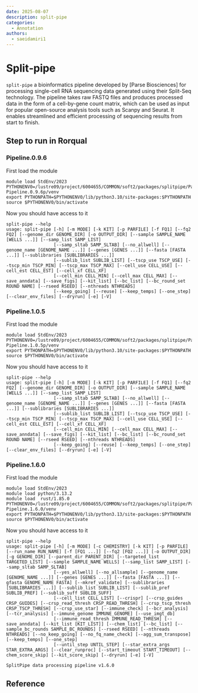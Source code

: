```yaml
---
date: 2025-08-07
description: split‑pipe
categories:
  - Annotation
authors:
  - saeidamiri1
---
```


# Split‑pipe
`split-pipe` a bioinformatics pipeline developed by [Parse Biosciences] for processing single-cell RNA sequencing data generated using their Split-Seq technology. The pipeline takes raw FASTQ files and produces processed data in the form of a cell-by-gene count matrix, which can be used as input for popular open-source analysis tools such as Scanpy and Seurat. It enables streamlined and efficient processing of sequencing results from start to finish.

<!-- more -->

## Step to run in Rorqual
###  Pipeline.0.9.6

First load the module

```
module load StdEnv/2023
PYTHONENV0=/lustre09/project/6004655/COMMON/soft2/packages/splitpipe/ParseBiosciences-Pipeline.0.9.6p/venv
export PYTHONPATH=$PYTHONENV0/lib/python3.10/site-packages:$PYTHONPATH
source $PYTHONENV0/bin/activate
```

Now you should have access to it 
```
split-pipe --help
usage: split-pipe [-h] [-m MODE] [-k KIT] [-p PARFILE] [-f FQ1] [--fq2 FQ2] [--genome_dir GENOME_DIR] [-o OUTPUT_DIR] [--sample SAMPLE_NAME [WELLS ...]] [--samp_list SAMP_LIST]
                  [--samp_sltab SAMP_SLTAB] [--no_allwell] [--genome_name [GENOME_NAME ...]] [--genes [GENES ...]] [--fasta [FASTA ...]] [--sublibraries [SUBLIBRARIES ...]]
                  [--sublib_list SUBLIB_LIST] [--tscp_use TSCP_USE] [--tscp_min TSCP_MIN] [--tscp_max TSCP_MAX] [--cell_use CELL_USE] [--cell_est CELL_EST] [--cell_xf CELL_XF]
                  [--cell_min CELL_MIN] [--cell_max CELL_MAX] [--save_anndata] [--save_figs] [--kit_list] [--bc_list] [--bc_round_set ROUND NAME] [--rseed RSEED] [--nthreads NTHREADS]
                  [--keep_going] [--reuse] [--keep_temps] [--one_step] [--clear_env_files] [--dryrun] [-e] [-V]
```

###  Pipeline.1.0.5
First load the module

```
module load StdEnv/2023
PYTHONENV0=/lustre09/project/6004655/COMMON/soft2/packages/splitpipe/ParseBiosciences-Pipeline.1.0.5p/venv
export PYTHONPATH=$PYTHONENV0/lib/python3.10/site-packages:$PYTHONPATH
source $PYTHONENV0/bin/activate
```

Now you should have access to it 
```
split-pipe --help
usage: split-pipe [-h] [-m MODE] [-k KIT] [-p PARFILE] [-f FQ1] [--fq2 FQ2] [--genome_dir GENOME_DIR] [-o OUTPUT_DIR] [--sample SAMPLE_NAME [WELLS ...]] [--samp_list SAMP_LIST]
                  [--samp_sltab SAMP_SLTAB] [--no_allwell] [--genome_name [GENOME_NAME ...]] [--genes [GENES ...]] [--fasta [FASTA ...]] [--sublibraries [SUBLIBRARIES ...]]
                  [--sublib_list SUBLIB_LIST] [--tscp_use TSCP_USE] [--tscp_min TSCP_MIN] [--tscp_max TSCP_MAX] [--cell_use CELL_USE] [--cell_est CELL_EST] [--cell_xf CELL_XF]
                  [--cell_min CELL_MIN] [--cell_max CELL_MAX] [--save_anndata] [--save_figs] [--kit_list] [--bc_list] [--bc_round_set ROUND NAME] [--rseed RSEED] [--nthreads NTHREADS]
                  [--keep_going] [--reuse] [--keep_temps] [--one_step] [--clear_env_files] [--dryrun] [-e] [-V]
```


###  Pipeline.1.6.0
First load the module

```
module load StdEnv/2023
module load python/3.13.2
module load  rust/1.85.0
PYTHONENV0=/lustre09/project/6004655/COMMON/soft2/packages/splitpipe/ParseBiosciences-Pipeline.1.6.0/venv
export PYTHONPATH=$PYTHONENV0/lib/python3.13/site-packages:$PYTHONPATH
source $PYTHONENV0/bin/activate
```

Now you should have access to it 

```
split-pipe --help
usage: split-pipe [-h] [-m MODE] [-c CHEMISTRY] [-k KIT] [-p PARFILE] [--run_name RUN_NAME] [-f [FQ1 ...]] [--fq2 [FQ2 ...]] [-o OUTPUT_DIR] [-g GENOME_DIR] [--parent_dir PARENT_DIR] [--targeted_list TARGETED_LIST] [--sample SAMPLE_NAME WELLS] [--samp_list SAMP_LIST] [--samp_sltab SAMP_SLTAB]
                  [--yes_allwell] [--no_allsample] [--genome_name [GENOME_NAME ...]] [--genes [GENES ...]] [--fasta [FASTA ...]] [--gfasta GENOME_NAME FASTA] [--mkref_validate] [--sublibraries [SUBLIBRARIES ...]] [--sublib_list SUBLIB_LIST] [--sublib_pref SUBLIB_PREF] [--sublib_suff SUBLIB_SUFF]
                  [--cell_list CELL_LIST] [--crispr] [--crsp_guides CRSP_GUIDES] [--crsp_read_thresh CRSP_READ_THRESH] [--crsp_tscp_thresh CRSP_TSCP_THRESH] [--crsp_use_star] [--immune_check] [--bcr_analysis] [--tcr_analysis] [--immune_genome IMMUNE_GENOME] [--use_imgt_db]
                  [--immune_read_thresh IMMUNE_READ_THRESH] [--save_anndata] [--kit_list [KIT_LIST]] [--chem_list] [--bc_list] [--sample_bc_rounds SAMPLE_BC_ROUNDS] [--rseed RSEED] [--nthreads NTHREADS] [--no_keep_going] [--no_fq_name_check] [--agg_sum_transpose] [--keep_temps] [--one_step]
                  [--until_step UNTIL_STEP] [--star_extra_args STAR_EXTRA_ARGS] [--clear_runproc] [--start_timeout START_TIMEOUT] [--chem_score_skip] [--kit_score_skip] [--dryrun] [-e] [-V]

SplitPipe data processing pipeline v1.6.0
```

## Reference


